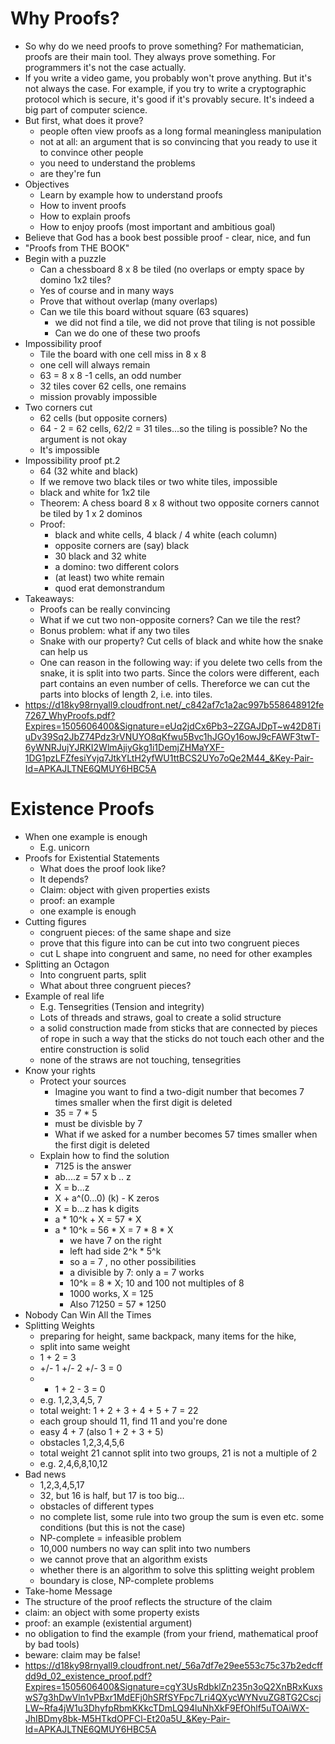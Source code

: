 # Why Proofs? 

- So why do we need proofs to prove something? For mathematician, proofs are their main tool. They always prove something. For programmers it's not the case actually.
- If you write a video game, you probably won't prove anything. But it's not always the case. For example, if you try to write a cryptographic protocol which is secure, it's good if it's provably secure. It's indeed a big part of computer science. 
- But first, what does it prove? 
  - people often view proofs as a long formal meaningless manipulation
  - not at all: an argument that is so convincing that you ready to use it to convince other people
  - you need to understand the problems
  - are they're fun
- Objectives
  - Learn by example how to understand proofs
  - How to invent proofs
  - How to explain proofs
  - How to enjoy proofs (most important and ambitious goal)
- Believe that God has a book best possible proof - clear, nice, and fun
- "Proofs from THE BOOK" 
- Begin with a puzzle
  - Can a chessboard 8 x 8 be tiled (no overlaps or empty space by domino 1x2 tiles?
  - Yes of course and in many ways
  - Prove that without overlap (many overlaps)
  - Can we tile this board without square (63 squares)
    - we did not find a tile, we did not prove that tiling is not possible
    - Can we do one of these two proofs
- Impossibility proof 
  - Tile the board with one cell miss in 8 x 8
  - one cell will always remain
  - 63 = 8 x 8 -1 cells, an odd number 
  - 32 tiles cover 62 cells, one remains
  - mission provably impossible
- Two corners cut
  - 62 cells (but opposite corners)
  - 64 - 2 = 62 cells, 62/2 = 31 tiles...so the tiling is possible? No the argument is not okay
  - It's impossible 
- Impossibility proof pt.2
  - 64 (32 white and black) 
  - If we remove two black tiles or two white tiles, impossible
  - black and white for 1x2 tile
  - Theorem: A chess board 8 x 8 without two opposite corners cannot be tiled by 1 x 2 dominos
  - Proof: 
    - black and white cells, 4 black / 4 white (each column)
    - opposite corners are (say) black
    - 30 black and 32 white
    - a domino: two different colors
    - (at least) two white remain
    - quod erat demonstrandum
- Takeaways:
  - Proofs can be really convincing
  - What if we cut two non-opposite corners? Can we tile the rest? 
  - Bonus problem: what if any two tiles
  - Snake with our property? Cut cells of black and white how the snake can help us
  - One can reason in the following way: if you delete two cells from the snake, it is split into two parts. Since the colors were different, each part contains an even number of cells. Thereforce we can cut the parts into blocks of length 2, i.e. into tiles. 
- https://d18ky98rnyall9.cloudfront.net/_c842af7c1a2ac997b558648912fe7267_WhyProofs.pdf?Expires=1505606400&Signature=eUq2jdCx6Pb3~2ZGAJDpT~w42D8TiuDv39Sq2JbZ74Pdz3rVNUYO8qKfwu5Bvc1hJGOy16owJ9cFAWF3twT-6yWNRJujYJRKI2WlmAjiyGkg1i1DemjZHMaYXF-1DG1pzLFZfesiYvjq7JtkYLtH2yfWU1ttBCS2UYo7oQe2M44_&Key-Pair-Id=APKAJLTNE6QMUY6HBC5A

# Existence Proofs
- When one example is enough
  - E.g. unicorn 
- Proofs for Existential Statements
  - What does the proof look like?
  - It depends?
  - Claim: object with given properties exists
  - proof: an example
  - one example is enough
- Cutting figures
  - congruent pieces: of the same shape and size
  - prove that this figure into can be cut into two congruent pieces
  - cut L shape into congruent and same, no need for other examples
- Splitting an Octagon
  - Into congruent parts, split
  - What about three congruent pieces?
- Example of real life
  - E.g. Tensegrities (Tension and integrity) 
  - Lots of threads and straws, goal to create a solid structure
  - a solid construction made from sticks that are connected by pieces of rope in such a way that the sticks do not touch each other and the entire construction is solid
  - none of the straws are not touching, tensegrities
- Know your rights 
  - Protect your sources
    - Imagine you want to find a two-digit number that becomes 7 times smaller when the first digit is deleted
    - 35 = 7 * 5
    - must be divisble by 7
    - What if we asked for a number becomes 57 times smaller when the first digit is deleted
  - Explain how to find the solution
    - 7125 is the answer
    - ab....z = 57 x b .. z
    - X = b...z
    - X + a^(0...0) (k) - K zeros
    - X = b...z has k digits
    - a * 10^k + X = 57 * X
    - a * 10^k = 56 * X = 7 * 8 * X
      - we have 7 on the right
      - left had side 2^k * 5^k
      - so a = 7 , no other possibilities
      - a divisible by 7: only a = 7 works
      - 10^k = 8 * X; 10 and 100 not multiples of 8
      - 1000 works, X = 125
      - Also 71250 = 57 * 1250
 - Nobody Can Win All the Times
  - Splitting Weights
    - preparing for height, same backpack, many items for the hike, 
    - split into same weight
    - 1 + 2 = 3
    - +/- 1 +/- 2 +/- 3 = 0
    - + 1 + 2 - 3 = 0
    - e.g. 1,2,3,4,5, 7
    - total weight: 1 + 2 + 3 + 4 + 5 + 7 = 22
    - each group should 11, find 11 and you're done
    - easy 4 + 7 (also 1 + 2 + 3 + 5)
    - obstacles 1,2,3,4,5,6
    - total weight 21 cannot split into two groups, 21 is not a multiple of 2
    - e.g. 2,4,6,8,10,12
  - Bad news
    - 1,2,3,4,5,17
    - 32, but 16 is half, but 17 is too big...
    - obstacles of different types
    - no complete list, some rule into two group the sum is even etc. some conditions (but this is not the case)
    - NP-complete = infeasible problem
    - 10,000 numbers no way can split into two numbers
    - we cannot prove that an algorithm exists
    - whether there is an algorithm to solve this splitting weight problem
    - boundary is close, NP-complete problems
 - Take-home Message
  - The structure of the proof reflects the structure of the claim
  - claim: an object with some property exists
  - proof: an example (existential argument)
  - no obligation to find the example (from your friend, mathematical proof by bad tools)
  - beware: claim may be false!
- https://d18ky98rnyall9.cloudfront.net/_56a7df7e29ee553c75c37b2edcffdd9d_02_existence_proof.pdf?Expires=1505606400&Signature=cgY3UsRdbklZn235n3oQ2XnBRxKuxswS7g3hDwVln1vPBxr1MdEFj0hSRfSYFpc7Lri4QXycWYNvuZG8TG2CscjLW~Rfa4jW1u3DhyfpRbmKKkcTDmLQ94luNhXkF9EfOhlf5uTOAiWX-JhIBDmy8bk-M5HTkdOPFCl-Et20a5U_&Key-Pair-Id=APKAJLTNE6QMUY6HBC5A
